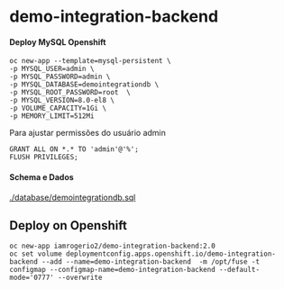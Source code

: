 # demo-integration-backend

#### Deploy MySQL Openshift

```
oc new-app --template=mysql-persistent \
-p MYSQL_USER=admin \
-p MYSQL_PASSWORD=admin \
-p MYSQL_DATABASE=demointegrationdb \
-p MYSQL_ROOT_PASSWORD=root  \
-p MYSQL_VERSION=8.0-el8 \
-p VOLUME_CAPACITY=1Gi \
-p MEMORY_LIMIT=512Mi
```

Para ajustar permissões do usuário admin

```
GRANT ALL ON *.* TO 'admin'@'%';
FLUSH PRIVILEGES;

```

#### Schema e Dados

[./database/demointegrationdb.sql](./database/demointegrationdb.sql)




## Deploy on Openshift

```
oc new-app iamrogerio2/demo-integration-backend:2.0
oc set volume deploymentconfig.apps.openshift.io/demo-integration-backend --add --name=demo-integration-backend  -m /opt/fuse -t configmap --configmap-name=demo-integration-backend --default-mode='0777' --overwrite
```